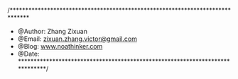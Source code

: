 /******************************************************************************
 *  @Author: Zhang Zixuan
 *  @Email:  zixuan.zhang.victor@gmail.com
 *  @Blog:   www.noathinker.com
 *  @Date: 
 *****************************************************************************/
